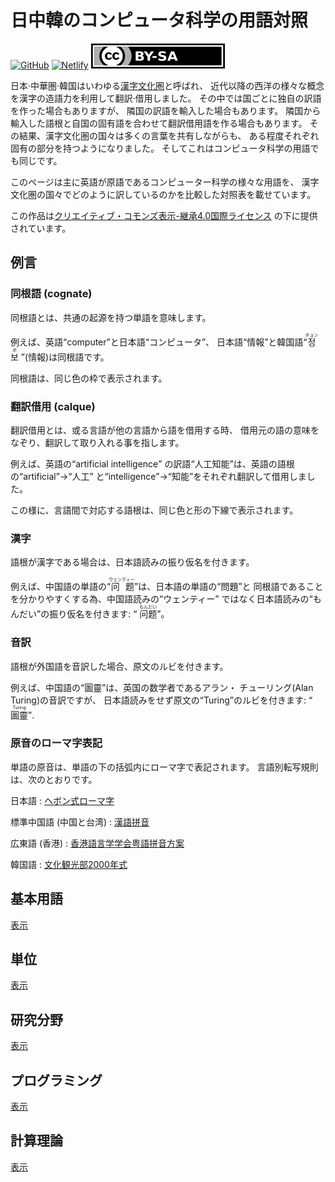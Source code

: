 日中韓のコンピュータ科学の用語対照
==================================

[![GitHub](https://img.shields.io/github/stars/dahlia/cjk-compsci-terms?style=social)][GitHub]
[![Netlify](https://api.netlify.com/api/v1/badges/2ae1a16c-e345-4863-90c0-080e520855a5/deploy-status)][Netlify]
[![クリエイティブ・コモンズ・ライセンス](cc-by-sa.svg)][CC BY-SA 4.0]

日本·中華圏·韓国はいわゆる[漢字文化圏]と呼ばれ、
近代以降の西洋の様々な概念を漢字の造語力を利用して翻訳·借用しました。
その中では国ごとに独自の訳語を作った場合もありますが、
隣国の訳語を輸入した場合もあります。
隣国から輸入した語根と自国の固有語を合わせて翻訳借用語を作る場合もあります。
その結果、漢字文化圏の国々は多くの言葉を共有しながらも、
ある程度それぞれ固有の部分を持つようになりました。
そしてこれはコンピュータ科学の用語でも同じです。

このページは主に英語が原語であるコンピューター科学の様々な用語を、
漢字文化圏の国々でどのように訳しているのかを比較した対照表を載せています。

この作品は[クリエイティブ・コモンズ表示-継承4.0国際ライセンス][CC BY-SA 4.0]
の下に提供されています。

[漢字文化圏]: https://ja.wikipedia.org/wiki/%E6%BC%A2%E5%AD%97%E6%96%87%E5%8C%96%E5%9C%8F
[GitHub]: https://github.com/dahlia/cjk-compsci-terms
[Netlify]: https://app.netlify.com/sites/cjk-compsci-terms/deploys
[CC BY-SA 4.0]: https://creativecommons.org/licenses/by-sa/4.0/


<!-- TOC: 目次 -->


例言
----

### 同根語 <span lang="en">(cognate)</span>

同根語とは、共通の起源を持つ単語を意味します。

例えば、英語<q lang="en">computer</q>と日本語<q>コンピュータ</q>、
日本語<q>情報</q>と韓国語<q lang="ko"><ruby>정<rt>チョン</rt>보<rt>ボ</rt>
</ruby></q><span lang="ko">(情報)</span>は同根語です。

同根語は、同じ色の枠で表示されます。

### 翻訳借用 <span lang="fr">(calque)</span>

翻訳借用とは、或る言語が他の言語から語を借用する時、
借用元の語の意味をなぞり、翻訳して取り入れる事を指します。

例えば、英語の<q lang="en">artificial intelligence</q>
の訳語<q>人工知能</q>は、英語の語根の<q lang="en">artificial</q>→<q>人工</q>
と<q lang="en">intelligence</q>→<q>知能</q>をそれぞれ翻訳して借用しました。

この様に、言語間で対応する語根は、同じ色と形の下線で表示されます。

### 漢字

語根が漢字である場合は、日本語読みの振り仮名を付きます。

例えば、中国語の単語の<q lang="zh-CN"><ruby>问<rt>ウェン</rt>
题<rt>ティー</rt></ruby></q>は、日本語の単語の<q>問題</q>と
同根語であることを分かりやすくする為、中国語読みの<q>ウェンティー</q>
ではなく日本語読みの<q>もんだい</q>の振り仮名を付きます: <q lang="zh-CN">
<ruby>问<rt lang="ja">もん</rt>题<rt lang="ja">だい</rt></ruby></q>。

### 音訳

語根が外国語を音訳した場合、原文のルビを付きます。

例えば、中国語の<q lang="zh">圖靈</q>は、英国の数学者であるアラン・
チューリング(<span lang="en">Alan Turing</span>)の音訳ですが、
日本語読みをせず原文の<q lang="en">Turing</q>のルビを付きます: <q lang="zh">
<ruby>圖靈<rt lang="en">Turing</rt></ruby></q>.

### 原音のローマ字表記

単語の原音は、単語の下の括弧内にローマ字で表記されます。
言語別転写規則は、次のとおりです。

日本語
:   [ヘボン式ローマ字]

標準中国語 (中国と台湾)
:   [漢語拼音]

広東語 (香港)
:   [香港語言学学会粤語拼音方案][粤拼]

韓国語
:   [文化観光部2000年式]

[ヘボン式ローマ字]: https://ja.wikipedia.org/wiki/%E3%83%98%E3%83%9C%E3%83%B3%E5%BC%8F%E3%83%AD%E3%83%BC%E3%83%9E%E5%AD%97
[漢語拼音]: https://ja.wikipedia.org/wiki/%E6%8B%BC%E9%9F%B3
[粤拼]: https://ja.wikipedia.org/wiki/%E9%A6%99%E6%B8%AF%E8%AA%9E%E8%A8%80%E5%AD%A6%E5%AD%A6%E4%BC%9A%E7%B2%A4%E8%AA%9E%E6%8B%BC%E9%9F%B3%E6%96%B9%E6%A1%88
[文化観光部2000年式]: https://ja.wikipedia.org/wiki/%E6%96%87%E5%8C%96%E8%A6%B3%E5%85%89%E9%83%A82000%E5%B9%B4%E5%BC%8F


基本用語
--------

[表示](tables/basic.yaml)


単位
----

[表示](tables/units.yaml)


研究分野
--------

[表示](tables/studies.yaml)


プログラミング
--------------

[表示](tables/programming.yaml)


計算理論
--------

[表示](tables/theory-comp.yaml)
